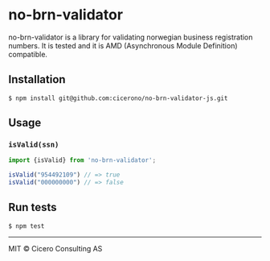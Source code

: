# no-brn-validator

no-brn-validator is a library for validating norwegian business registration
numbers. It is tested and it is AMD (Asynchronous Module Definition) compatible.

## Installation
```
$ npm install git@github.com:cicerono/no-brn-validator-js.git
```

## Usage

### `isValid(ssn)`
```javascript
import {isValid} from 'no-brn-validator';

isValid("954492109") // => true
isValid("000000000") // => false
```

## Run tests
```
$ npm test
```

----------------------
MIT © Cicero Consulting AS
